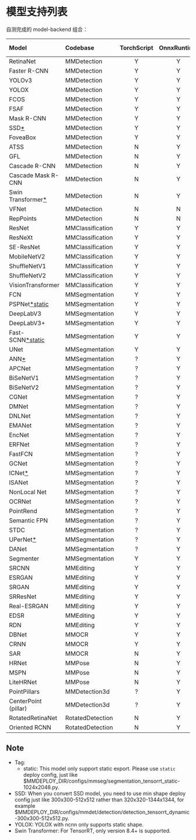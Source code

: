 # 模型支持列表

自测完成的 model-backend 组合：

| Model                       | Codebase         | TorchScript | OnnxRuntime | TensorRT | ncnn | PPLNN | OpenVINO |                                          Model config                                           |
| :-------------------------- | :--------------- | :---------: | :---------: | :------: | :--: | :---: | :------: | :---------------------------------------------------------------------------------------------: |
| RetinaNet                   | MMDetection      |      Y      |      Y      |    Y     |  Y   |   Y   |    Y     |        [config](https://github.com/open-mmlab/mmdetection/tree/master/configs/retinanet)        |
| Faster R-CNN                | MMDetection      |      Y      |      Y      |    Y     |  Y   |   Y   |    Y     |       [config](https://github.com/open-mmlab/mmdetection/tree/master/configs/faster_rcnn)       |
| YOLOv3                      | MMDetection      |      Y      |      Y      |    Y     |  Y   |   N   |    Y     |          [config](https://github.com/open-mmlab/mmdetection/tree/master/configs/yolo)           |
| YOLOX                       | MMDetection      |      Y      |      Y      |    Y     |  Y   |   N   |    Y     |          [config](https://github.com/open-mmlab/mmdetection/tree/master/configs/yolox)          |
| FCOS                        | MMDetection      |      Y      |      Y      |    Y     |  Y   |   N   |    Y     |          [config](https://github.com/open-mmlab/mmdetection/tree/master/configs/fcos)           |
| FSAF                        | MMDetection      |      Y      |      Y      |    Y     |  Y   |   Y   |    Y     |          [config](https://github.com/open-mmlab/mmdetection/tree/master/configs/fsaf)           |
| Mask R-CNN                  | MMDetection      |      Y      |      Y      |    Y     |  N   |   N   |    Y     |        [config](https://github.com/open-mmlab/mmdetection/tree/master/configs/mask_rcnn)        |
| SSD[\*](#note)              | MMDetection      |      Y      |      Y      |    Y     |  Y   |   N   |    Y     |           [config](https://github.com/open-mmlab/mmdetection/tree/master/configs/ssd)           |
| FoveaBox                    | MMDetection      |      Y      |      Y      |    N     |  N   |   N   |    Y     |        [config](https://github.com/open-mmlab/mmdetection/tree/master/configs/foveabox)         |
| ATSS                        | MMDetection      |      N      |      Y      |    Y     |  N   |   N   |    Y     |          [config](https://github.com/open-mmlab/mmdetection/tree/master/configs/atss)           |
| GFL                         | MMDetection      |      N      |      Y      |    Y     |  N   |   ?   |    Y     |           [config](https://github.com/open-mmlab/mmdetection/tree/master/configs/gfl)           |
| Cascade R-CNN               | MMDetection      |      N      |      Y      |    Y     |  N   |   Y   |    Y     |      [config](https://github.com/open-mmlab/mmdetection/tree/master/configs/cascade_rcnn)       |
| Cascade Mask R-CNN          | MMDetection      |      N      |      Y      |    Y     |  N   |   N   |    Y     |      [config](https://github.com/open-mmlab/mmdetection/tree/master/configs/cascade_rcnn)       |
| Swin Transformer[\*](#note) | MMDetection      |      N      |      Y      |    Y     |  N   |   N   |    N     |          [config](https://github.com/open-mmlab/mmdetection/tree/master/configs/swin)           |
| VFNet                       | MMDetection      |      N      |      N      |    N     |  N   |   N   |    Y     |          [config](https://github.com/open-mmlab/mmdetection/tree/master/configs/vfnet)          |
| RepPoints                   | MMDetection      |      N      |      N      |    Y     |  N   |   ?   |    Y     |        [config](https://github.com/open-mmlab/mmdetection/tree/master/configs/reppoints)        |
| ResNet                      | MMClassification |      Y      |      Y      |    Y     |  Y   |   Y   |    Y     |       [config](https://github.com/open-mmlab/mmclassification/tree/master/configs/resnet)       |
| ResNeXt                     | MMClassification |      Y      |      Y      |    Y     |  Y   |   Y   |    Y     |      [config](https://github.com/open-mmlab/mmclassification/tree/master/configs/resnext)       |
| SE-ResNet                   | MMClassification |      Y      |      Y      |    Y     |  Y   |   Y   |    Y     |      [config](https://github.com/open-mmlab/mmclassification/tree/master/configs/seresnet)      |
| MobileNetV2                 | MMClassification |      Y      |      Y      |    Y     |  Y   |   Y   |    Y     |    [config](https://github.com/open-mmlab/mmclassification/tree/master/configs/mobilenet_v2)    |
| ShuffleNetV1                | MMClassification |      Y      |      Y      |    Y     |  Y   |   Y   |    Y     |   [config](https://github.com/open-mmlab/mmclassification/tree/master/configs/shufflenet_v1)    |
| ShuffleNetV2                | MMClassification |      Y      |      Y      |    Y     |  Y   |   Y   |    Y     |   [config](https://github.com/open-mmlab/mmclassification/tree/master/configs/shufflenet_v2)    |
| VisionTransformer           | MMClassification |      Y      |      Y      |    Y     |  Y   |   ?   |    Y     | [config](https://github.com/open-mmlab/mmclassification/tree/master/configs/vision_transformer) |
| FCN                         | MMSegmentation   |      Y      |      Y      |    Y     |  Y   |   Y   |    Y     |         [config](https://github.com/open-mmlab/mmsegmentation/tree/master/configs/fcn)          |
| PSPNet[\*static](#note)     | MMSegmentation   |      Y      |      Y      |    Y     |  Y   |   Y   |    Y     |        [config](https://github.com/open-mmlab/mmsegmentation/tree/master/configs/pspnet)        |
| DeepLabV3                   | MMSegmentation   |      Y      |      Y      |    Y     |  Y   |   Y   |    Y     |      [config](https://github.com/open-mmlab/mmsegmentation/tree/master/configs/deeplabv3)       |
| DeepLabV3+                  | MMSegmentation   |      Y      |      Y      |    Y     |  Y   |   Y   |    Y     |    [config](https://github.com/open-mmlab/mmsegmentation/tree/master/configs/deeplabv3plus)     |
| Fast-SCNN[\*static](#note)  | MMSegmentation   |      Y      |      Y      |    Y     |  N   |   Y   |    Y     |       [config](https://github.com/open-mmlab/mmsegmentation/tree/master/configs/fastscnn)       |
| UNet                        | MMSegmentation   |      Y      |      Y      |    Y     |  Y   |   Y   |    Y     |         [config](https://github.com/open-mmlab/mmsegmentation/tree/master/configs/unet)         |
| ANN[\*](#note)              | MMSegmentation   |      ?      |      Y      |    Y     |  N   |   N   |    N     |         [config](https://github.com/open-mmlab/mmsegmentation/tree/master/configs/ann)          |
| APCNet                      | MMSegmentation   |      ?      |      Y      |    Y     |  Y   |   N   |    N     |        [config](https://github.com/open-mmlab/mmsegmentation/tree/master/configs/apcnet)        |
| BiSeNetV1                   | MMSegmentation   |      ?      |      Y      |    Y     |  Y   |   N   |    Y     |      [config](https://github.com/open-mmlab/mmsegmentation/tree/master/configs/bisenetv1)       |
| BiSeNetV2                   | MMSegmentation   |      ?      |      Y      |    Y     |  Y   |   N   |    Y     |      [config](https://github.com/open-mmlab/mmsegmentation/tree/master/configs/bisenetv2)       |
| CGNet                       | MMSegmentation   |      ?      |      Y      |    Y     |  Y   |   N   |    Y     |        [config](https://github.com/open-mmlab/mmsegmentation/tree/master/configs/cgnet)         |
| DMNet                       | MMSegmentation   |      ?      |      Y      |    N     |  N   |   N   |    N     |        [config](https://github.com/open-mmlab/mmsegmentation/tree/master/configs/dmnet)         |
| DNLNet                      | MMSegmentation   |      ?      |      Y      |    Y     |  Y   |   N   |    Y     |        [config](https://github.com/open-mmlab/mmsegmentation/tree/master/configs/dnlnet)        |
| EMANet                      | MMSegmentation   |      ?      |      Y      |    Y     |  N   |   N   |    Y     |        [config](https://github.com/open-mmlab/mmsegmentation/tree/master/configs/emanet)        |
| EncNet                      | MMSegmentation   |      ?      |      Y      |    Y     |  N   |   N   |    Y     |        [config](https://github.com/open-mmlab/mmsegmentation/tree/master/configs/encnet)        |
| ERFNet                      | MMSegmentation   |      ?      |      Y      |    Y     |  Y   |   N   |    Y     |        [config](https://github.com/open-mmlab/mmsegmentation/tree/master/configs/erfnet)        |
| FastFCN                     | MMSegmentation   |      ?      |      Y      |    Y     |  Y   |   N   |    Y     |       [config](https://github.com/open-mmlab/mmsegmentation/tree/master/configs/fastfcn)        |
| GCNet                       | MMSegmentation   |      ?      |      Y      |    Y     |  N   |   N   |    N     |        [config](https://github.com/open-mmlab/mmsegmentation/tree/master/configs/gcnet)         |
| ICNet[\*](#note)            | MMSegmentation   |      ?      |      Y      |    Y     |  N   |   N   |    Y     |        [config](https://github.com/open-mmlab/mmsegmentation/tree/master/configs/icnet)         |
| ISANet                      | MMSegmentation   |      ?      |      Y      |    Y     |  N   |   N   |    Y     |        [config](https://github.com/open-mmlab/mmsegmentation/tree/master/configs/isanet)        |
| NonLocal Net                | MMSegmentation   |      ?      |      Y      |    Y     |  Y   |   N   |    Y     |     [config](https://github.com/open-mmlab/mmsegmentation/tree/master/configs/nonlocal_net)     |
| OCRNet                      | MMSegmentation   |      ?      |      Y      |    Y     |  Y   |   N   |    Y     |        [config](https://github.com/open-mmlab/mmsegmentation/tree/master/configs/ocrnet)        |
| PointRend                   | MMSegmentation   |      ?      |      Y      |    Y     |  N   |   N   |    Y     |      [config](https://github.com/open-mmlab/mmsegmentation/tree/master/configs/point_rend)      |
| Semantic FPN                | MMSegmentation   |      ?      |      Y      |    Y     |  Y   |   N   |    Y     |       [config](https://github.com/open-mmlab/mmsegmentation/tree/master/configs/sem_fpn)        |
| STDC                        | MMSegmentation   |      ?      |      Y      |    Y     |  Y   |   N   |    Y     |         [config](https://github.com/open-mmlab/mmsegmentation/tree/master/configs/stdc)         |
| UPerNet[\*](#note)          | MMSegmentation   |      ?      |      Y      |    Y     |  N   |   N   |    N     |       [config](https://github.com/open-mmlab/mmsegmentation/tree/master/configs/upernet)        |
| DANet                       | MMSegmentation   |      ?      |      Y      |    Y     |  N   |   N   |    N     |        [config](https://github.com/open-mmlab/mmsegmentation/tree/master/configs/danet)         |
| Segmenter                   | MMSegmentation   |      Y      |      Y      |    Y     |  Y   |   N   |    Y     |      [config](https://github.com/open-mmlab/mmsegmentation/tree/master/configs/segmenter)       |
| SRCNN                       | MMEditing        |      Y      |      Y      |    Y     |  Y   |   Y   |    Y     |      [config](https://github.com/open-mmlab/mmediting/tree/master/configs/restorers/srcnn)      |
| ESRGAN                      | MMEditing        |      Y      |      Y      |    Y     |  Y   |   Y   |    Y     |     [config](https://github.com/open-mmlab/mmediting/tree/master/configs/restorers/esrgan)      |
| SRGAN                       | MMEditing        |      Y      |      Y      |    Y     |  Y   |   Y   |    Y     | [config](https://github.com/open-mmlab/mmediting/tree/master/configs/restorers/srresnet_srgan)  |
| SRResNet                    | MMEditing        |      Y      |      Y      |    Y     |  Y   |   Y   |    Y     | [config](https://github.com/open-mmlab/mmediting/tree/master/configs/restorers/srresnet_srgan)  |
| Real-ESRGAN                 | MMEditing        |      Y      |      Y      |    Y     |  Y   |   Y   |    Y     |   [config](https://github.com/open-mmlab/mmediting/tree/master/configs/restorers/real_esrgan)   |
| EDSR                        | MMEditing        |      Y      |      Y      |    Y     |  Y   |   N   |    Y     |      [config](https://github.com/open-mmlab/mmediting/tree/master/configs/restorers/edsr)       |
| RDN                         | MMEditing        |      Y      |      Y      |    Y     |  Y   |   Y   |    Y     |       [config](https://github.com/open-mmlab/mmediting/tree/master/configs/restorers/rdn)       |
| DBNet                       | MMOCR            |      Y      |      Y      |    Y     |  Y   |   Y   |    Y     |          [config](https://github.com/open-mmlab/mmocr/tree/main/configs/textdet/dbnet)          |
| CRNN                        | MMOCR            |      Y      |      Y      |    Y     |  Y   |   Y   |    N     |         [config](https://github.com/open-mmlab/mmocr/tree/main/configs/textrecog/crnn)          |
| SAR                         | MMOCR            |      N      |      Y      |    N     |  N   |   N   |    N     |          [config](https://github.com/open-mmlab/mmocr/tree/main/configs/textrecog/sar)          |
| HRNet                       | MMPose           |      N      |      Y      |    Y     |  Y   |   N   |    Y     |     [config](https://mmpose.readthedocs.io/en/latest/papers/backbones.html#hrnet-cvpr-2019)     |
| MSPN                        | MMPose           |      N      |      Y      |    Y     |  Y   |   N   |    Y     |     [config](https://mmpose.readthedocs.io/en/latest/papers/backbones.html#mspn-arxiv-2019)     |
| LiteHRNet                   | MMPose           |      N      |      Y      |    Y     |  N   |   N   |    Y     |   [config](https://mmpose.readthedocs.io/en/latest/papers/backbones.html#litehrnet-cvpr-2021)   |
| PointPillars                | MMDetection3d    |      ?      |      Y      |    Y     |  N   |   N   |    Y     |     [config](https://github.com/open-mmlab/mmdetection3d/blob/master/configs/pointpillars)      |
| CenterPoint (pillar)        | MMDetection3d    |      ?      |      Y      |    Y     |  N   |   N   |    Y     |      [config](https://github.com/open-mmlab/mmdetection3d/blob/master/configs/centerpoint)      |
| RotatedRetinaNet            | RotatedDetection |      N      |      Y      |    Y     |  N   |   N   |    N     | [config](https://github.com/open-mmlab/mmrotate/blob/main/configs/rotated_retinanet/README.md)  |
| Oriented RCNN               | RotatedDetection |      N      |      Y      |    Y     |  N   |   N   |    N     |   [config](https://github.com/open-mmlab/mmrotate/blob/main/configs/oriented_rcnn/README.md)    |

## Note

- Tag:
  - static: This model only support static export. Please use `static` deploy config, just like $MMDEPLOY_DIR/configs/mmseg/segmentation_tensorrt_static-1024x2048.py.
- SSD: When you convert SSD model, you need to use min shape deploy config just like 300x300-512x512 rather than 320x320-1344x1344, for example $MMDEPLOY_DIR/configs/mmdet/detection/detection_tensorrt_dynamic-300x300-512x512.py.
- YOLOX: YOLOX with ncnn only supports static shape.
- Swin Transformer: For TensorRT, only version 8.4+ is supported.
